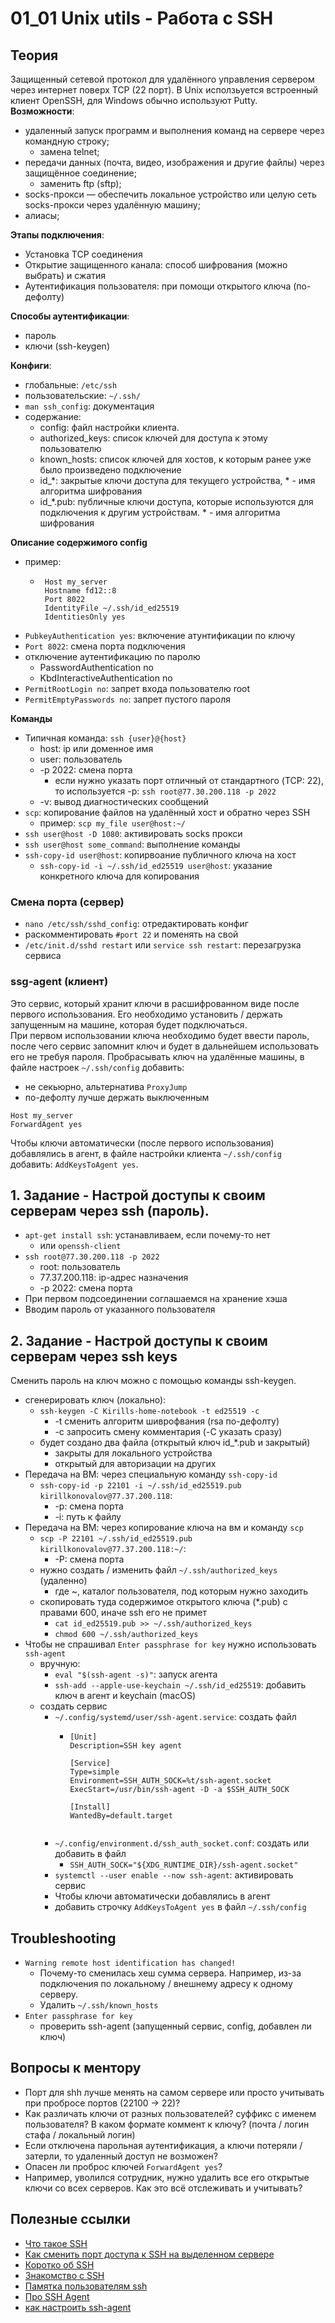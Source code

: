 # 01_01 Unix utils - Работа с SSH

## Теория
Защищенный сетевой протокол для удалённого управления сервером через интернет поверх TCP (22 порт). В Unix исползьуется встроенный клиент OpenSSH, для Windows обычно используют Putty.  
**Возможности**:
- удаленный запуск программ и выполнения команд на сервере через командную строку;
  - замена telnet;
- передачи данных (почта, видео, изображения и другие файлы) через защищённое соединение;
  - заменить ftp (sftp);
- socks-прокси — обеспечить локальное устройство или целую сеть socks-прокси через удалённую машину;
- алиасы;

**Этапы подключения**:
- Установка TCP соединения
- Открытие защищенного канала: способ шифрования (можно выбрать) и сжатия
- Аутентификация пользователя: при помощи открытого ключа (по-дефолту)

**Способы аутентификации**:
- пароль
- ключи (ssh-keygen)

**Конфиги**:
 - глобальные: `/etc/ssh`
 - пользовательские: `~/.ssh/`
 - `man ssh_config`: документация
 - содержание:
   - config: файл настройки клиента.
   - authorized_keys: список ключей для доступа к этому пользователю
   - known_hosts: список ключей для хостов, к которым ранее уже было произведено подключение
   - id_*: закрытые ключи доступа для текущего устройства, * - имя алгоритма шифрования
   - id_*.pub: публичные ключи доступа, которые используются для подключения к другим устройствам. * - имя алгоритма шифрования

**Описание содержимого config**
- пример:
    - ```
       Host my_server
       Hostname fd12::8
       Port 8022
       IdentityFile ~/.ssh/id_ed25519
       IdentitiesOnly yes
       ```
- `PubkeyAuthentication yes`: включение атунтификации по ключу
- `Port 8022`: смена порта подключения
- отключение аутентификацию по паролю
  - PasswordAuthentication no
  - KbdInteractiveAuthentication no
- `PermitRootLogin no`: запрет входа пользователю root
- `PermitEmptyPasswords no`: запрет пустого пароля

**Команды**
- Типичная команда: `ssh {user}@{host}`
  - host: ip или доменное имя
  - user: пользователь
  - -p 2022: смена порта
    - если нужно указать порт отличный от стандартного (TCP: 22), то используется -p: `ssh root@77.30.200.118 -p 2022`
  - -v: вывод диагностических сообщений
- `scp`: копирование файлов на удалённый хост и обратно через SSH
  - пример: `scp my_file user@host:~/`
- `ssh user@host -D 1080`: активировать socks прокси
- `ssh user@host some_command`: выполнение команды
- `ssh-copy-id user@host`: копирвоание публичного ключа на хост
  - `ssh-copy-id -i ~/.ssh/id_ed25519 user@host`: указание конкретного ключа для копирования

### Смена порта (сервер)
- `nano /etc/ssh/sshd_config`: отредактировать конфиг
- раскомментировать `#port 22` и поменять на свой
- `/etc/init.d/sshd restart` или `service ssh restart`: перезагрузка сервиса

### ssg-agent (клиент)
Это сервис, который хранит ключи в расшифрованном виде после первого использования. Его необходимо установить / держать запущенным на машине, которая будет подключаться.  
При первом использовании ключа необходимо будет ввести пароль, после чего сервис запомнит ключ и будет в дальнейшем использовать его не требуя пароля.
Пробрасывать ключ на удалённые машины, в файле настроек `~/.ssh/config` добавить:
- не секьюрно, альтернатива `ProxyJump`
- по-дефолту лучше держать выключенным
```
Host my_server
ForwardAgent yes
```
Чтобы ключи автоматически (после первого использования) добавлялись в агент, в файле настройки клиента `~/.ssh/config` добавить: `AddKeysToAgent yes`.

## 1. Задание - Настрой доступы к своим серверам через ssh (пароль).
- `apt-get install ssh`: устанавливаем, если почему-то нет
  - или `openssh-client`
- `ssh root@77.30.200.118 -p 2022`
    - root: пользователь
    - 77.37.200.118: ip-адрес назначения
    - -p 2022: смена порта
- При первом подсоединении соглашаемся на хранение хэша
- Вводим пароль от указанного пользователя

## 2. Задание - Настрой доступы к своим серверам через ssh keys
Сменить пароль на ключ можно с помощью команды ssh-keygen.
- сгенерировать ключ (локально): 
  - `ssh-keygen -C Kirills-home-notebook -t ed25519 -c`
    - -t сменить алгоритм шиврофвания (rsa по-дефолту)
    - -c запросить смену комментария (-C указать сразу)
  - будет создано два файлa (открытый ключ id_*.pub и закрытый)
    - закрыты для локального устройства
    - открытый для авторизации на других
- Передача на ВМ: через специальную команду `ssh-copy-id`
  - `ssh-copy-id -p 22101 -i ~/.ssh/id_ed25519.pub kirillkonovalov@77.37.200.118`:
    - -p: смена порта
    - -i: путь к файлу
- Передача на ВМ: через копирование ключа на вм и команду `scp`
  - `scp -P 22101 ~/.ssh/id_ed25519.pub kirillkonovalov@77.37.200.118:~/`: 
    - -P: смена порта
  - нужно создать / изменить файл `~/.ssh/authorized_keys` (удаленно)
    - где ~, каталог пользователя, под которым нужно заходить
  - скопировать туда содержимое открытого ключа (*.pub) с правами 600, иначе ssh его не примет
    - `cat id_ed25519.pub >> ~/.ssh/authorized_keys`
    - `chmod 600 ~/.ssh/authorized_keys`
- Чтобы не спрашивал `Enter passphrase for key` нужно использовать `ssh-agent` 
  - вручную: 
    - `eval "$(ssh-agent -s)"`: запуск агента
    - `ssh-add --apple-use-keychain ~/.ssh/id_ed25519`: добавить ключ в агент и keychain (macOS)
  - создать сервис
    - `~/.config/systemd/user/ssh-agent.service`: создать файл
      - ```
        [Unit]
        Description=SSH key agent
  
        [Service]
        Type=simple
        Environment=SSH_AUTH_SOCK=%t/ssh-agent.socket
        ExecStart=/usr/bin/ssh-agent -D -a $SSH_AUTH_SOCK
  
        [Install]
        WantedBy=default.target
       ```
    - `~/.config/environment.d/ssh_auth_socket.conf`: создать или добавить в файл
      - `SSH_AUTH_SOCK="${XDG_RUNTIME_DIR}/ssh-agent.socket"`
    - `systemctl --user enable --now ssh-agent`: активировать сервис
    -  Чтобы ключи автоматически добавлялись в агент
      - добавить строчку `AddKeysToAgent yes` в файл `~/.ssh/config`


## Troubleshooting
- `Warning remote host identification has changed!`
  - Почему-то сменилась хеш сумма сервера. Например, из-за подключения по локальному / внешнему адресу к одному серверу.
  - Удалить `~/.ssh/known_hosts`
- `Enter passphrase for key`
  - проверить ssh-agent (запущенный сервис, config, добавлен ли ключ)

## Вопросы к ментору
- Порт для shh лучше менять на самом сервере или просто учитывать при пробросе портов (22100 -> 22)?
- Как различать ключи от разных пользователей? суффикс с именем пользователя? В каком формате коммент к ключу? (почта / логин стафа / локальный логин)
- Если отключена парольная аутентификация, а ключи потеряли / затерли, то удаленный доступ не возможен?
- Опасен ли проброс ключей `ForwardAgent yes`?
- Например, уволился сотрудник, нужно удалить все его открытые ключи со всех серверов. Как это всë отслеживать и учитывать?

## Полезные ссылки
- [Что такое SSH](https://help.reg.ru/support/hosting/dostupy-i-podklyucheniye-panel-upravleniya-ftp-ssh/chto-takoye-ssh)
- [Как сменить порт доступа к SSH на выделенном сервере](https://help.reg.ru/support/vydelennyye-servery-i-dc/dedicated/rabota-s-dedicated/rabota-s-dedicated-po-ssh#1)
- [Коротко об SSH](https://habr.com/ru/sandbox/166705/)
- [Знакомство с SSH](https://habr.com/ru/articles/802179/)
- [Памятка пользователям ssh](https://habr.com/ru/articles/122445/)
- [Про SSH Agent](https://habr.com/ru/companies/skillfactory/articles/503466/)
- [как настроить ssh-agent](https://www.prolinux.org/post/2021/02/11/kak-nastroit-ssh-agent/)